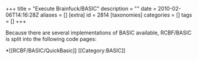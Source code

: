 +++
title = "Execute Brainfuck/BASIC"
description = ""
date = 2010-02-06T14:16:28Z
aliases = []
[extra]
id = 2814
[taxonomies]
categories = []
tags = []
+++

Because there are several implementations of BASIC available, RCBF/BASIC is split into the following code pages:

*[[RCBF/BASIC/QuickBasic]]
[[Category:BASIC]]
